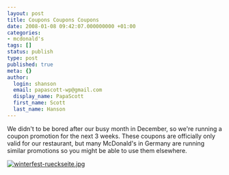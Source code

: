 ```yaml
---
layout: post
title: Coupons Coupons Coupons
date: 2008-01-08 09:42:07.000000000 +01:00
categories:
- mcdonald's
tags: []
status: publish
type: post
published: true
meta: {}
author:
  login: shanson
  email: papascott-wp@gmail.com
  display_name: PapaScott
  first_name: Scott
  last_name: Hanson
---
```

<p>We didn't to be bored after our busy month in December, so we're running a coupon promotion for the next 3 weeks. These coupons are officially only valid for our restaurant, but many McDonald's in Germany are running similar promotions so you might be able to use them elsewhere.</p>
<p><a href="http://www.mcdonalds-nordheide.de/wordpress/wp-content/uploads/2008/01/coupons-jan08.pdf" title="coupons-jan08.pdf"><img src="https://www.mcdonalds-nordheide.de/wordpress/wp-content/uploads/2008/01/winterfest-rueckseite.jpg" alt="winterfest-rueckseite.jpg" /></a></p>
